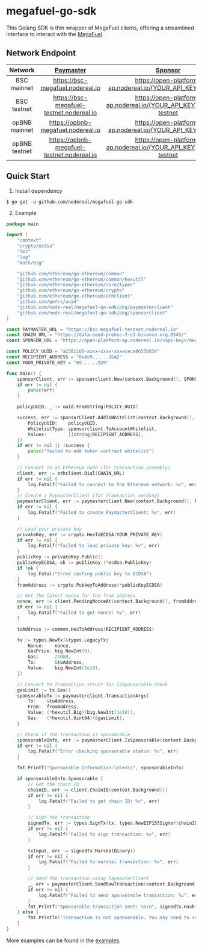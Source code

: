 # megafuel-go-sdk

This Golang SDK is thin wrapper of MegaFuel clients, offering a streamlined interface to interact with the [MegaFuel](https://docs.nodereal.io/docs/megafuel-overview).

## Network Endpoint

|    Network    |        [Paymaster]( https://docs.nodereal.io/reference/pm-issponsorable)        |                [Sponsor](https://docs.nodereal.io/reference/pm-addtowhitelist)                 |
|:-------------:|:-------------------------------------------------------------------------------:|:----------------------------------------------------------------------------------------------:|
|  BSC mainnet  |                        https://bsc-megafuel.nodereal.io                         |                   https://open-platform-ap.nodereal.io/{YOUR_API_KEY}/megafuel                    |
|  BSC testnet  |                    https://bsc-megafuel-testnet.nodereal.io                     |               https://open-platform-ap.nodereal.io/{YOUR_API_KEY}/megafuel-testnet                |
| opBNB mainnet |                       https://opbnb-megafuel.nodereal.io                        |                   https://open-platform-ap.nodereal.io/{YOUR_API_KEY}/megafuel                    |
| opBNB testnet |                   https://opbnb-megafuel-testnet.nodereal.io                    |               https://open-platform-ap.nodereal.io/{YOUR_API_KEY}/megafuel-testnet                |


## Quick Start

1. Install dependency

```shell
$ go get -u github.com/nodereal/megafuel-go-sdk
```

2. Example

```go
package main

import (
	"context"
	"crypto/ecdsa"
	"fmt"
	"log"
	"math/big"

	"github.com/ethereum/go-ethereum/common"
	"github.com/ethereum/go-ethereum/common/hexutil"
	"github.com/ethereum/go-ethereum/core/types"
	"github.com/ethereum/go-ethereum/crypto"
	"github.com/ethereum/go-ethereum/ethclient"
	"github.com/gofrs/uuid"
	"github.com/node-real/megafuel-go-sdk/pkg/paymasterclient"
	"github.com/node-real/megafuel-go-sdk/pkg/sponsorclient"
)

const PAYMASTER_URL = "https://bsc-megafuel-testnet.nodereal.io"
const CHAIN_URL = "https://data-seed-prebsc-2-s1.binance.org:8545/"
const SPONSOR_URL = "https://open-platform-ap.nodereal.io/<api-key>/megafuel-testnet"

const POLICY_UUID = "a2381160-xxxx-xxxx-xxxxceca86556834"
const RECIPIENT_ADDRESS = "0x8e9......3EA2"
const YOUR_PRIVATE_KEY = "69......929"

func main() {
	sponsorClient, err := sponsorclient.New(context.Background(), SPONSOR_URL)
	if err != nil {
		panic(err)
	}

	policyUUID, _ := uuid.FromString(POLICY_UUID)

	success, err := sponsorClient.AddToWhitelist(context.Background(), sponsorclient.WhiteListArgs{
		PolicyUUID:    policyUUID,
		WhitelistType: sponsorclient.ToAccountWhitelist,
		Values:        []string{RECIPIENT_ADDRESS},
	})
	if err != nil || !success {
		panic("failed to add token contract whitelist")
	}

	// Connect to an Ethereum node (for transaction assembly)
	client, err := ethclient.Dial(CHAIN_URL)
	if err != nil {
		log.Fatalf("Failed to connect to the Ethereum network: %v", err)
	}
	// Create a PaymasterClient (for transaction sending)
	paymasterClient, err := paymasterclient.New(context.Background(), PAYMASTER_URL)
	if err != nil {
		log.Fatalf("Failed to create PaymasterClient: %v", err)
	}

	// Load your private key
	privateKey, err := crypto.HexToECDSA(YOUR_PRIVATE_KEY)
	if err != nil {
		log.Fatalf("Failed to load private key: %v", err)
	}
	publicKey := privateKey.Public()
	publicKeyECDSA, ok := publicKey.(*ecdsa.PublicKey)
	if !ok {
		log.Fatal("Error casting public key to ECDSA")
	}
	fromAddress := crypto.PubkeyToAddress(*publicKeyECDSA)

	// Get the latest nonce for the from address
	nonce, err := client.PendingNonceAt(context.Background(), fromAddress)
	if err != nil {
		log.Fatalf("Failed to get nonce: %v", err)
	}

	toAddress := common.HexToAddress(RECIPIENT_ADDRESS)

	tx := types.NewTx(&types.LegacyTx{
		Nonce:    nonce,
		GasPrice: big.NewInt(0),
		Gas:      21000,
		To:       &toAddress,
		Value:    big.NewInt(1e18),
	})

	// Convert to Transaction struct for IsSponsorable check
	gasLimit := tx.Gas()
	sponsorableTx := paymasterclient.TransactionArgs{
		To:    &toAddress,
		From:  fromAddress,
		Value: (*hexutil.Big)(big.NewInt(1e18)),
		Gas:   (*hexutil.Uint64)(&gasLimit),
	}

	// Check if the transaction is sponsorable
	sponsorableInfo, err := paymasterClient.IsSponsorable(context.Background(), sponsorableTx)
	if err != nil {
		log.Fatalf("Error checking sponsorable status: %v", err)
	}

	fmt.Printf("Sponsorable Information:\n%+v\n", sponsorableInfo)

	if sponsorableInfo.Sponsorable {
		// Get the chain ID
		chainID, err := client.ChainID(context.Background())
		if err != nil {
			log.Fatalf("Failed to get chain ID: %v", err)
		}

		// Sign the transaction
		signedTx, err := types.SignTx(tx, types.NewEIP155Signer(chainID), privateKey)
		if err != nil {
			log.Fatalf("Failed to sign transaction: %v", err)
		}

		txInput, err := signedTx.MarshalBinary()
		if err != nil {
			log.Fatalf("Failed to marshal transaction: %v", err)
		}

		// Send the transaction using PaymasterClient
		_, err = paymasterClient.SendRawTransaction(context.Background(), txInput)
		if err != nil {
			log.Fatalf("Failed to send sponsorable transaction: %v", err)
		}
		fmt.Printf("Sponsorable transaction sent: %s\n", signedTx.Hash())
	} else {
		fmt.Println("Transaction is not sponsorable. You may need to send it as a regular transaction.")
	}
}
```

More examples can be found in the [examples](https://github.com/node-real/megafuel-client-example).

